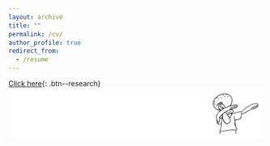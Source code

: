 ```yaml
---
layout: archive
title: ""
permalink: /cv/
author_profile: true
redirect_from:
  - /resume
---
```




[Click here](https://github.com/aantonelli94/CV/blob/main/CV.pdf){: .btn--research}
![image info](./pictures/dub.png)